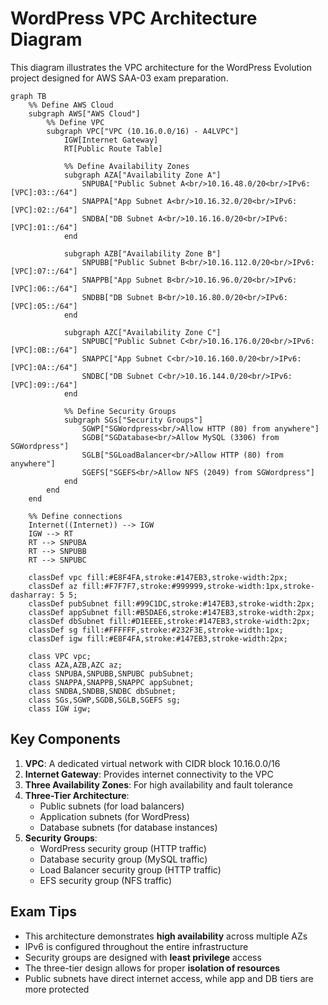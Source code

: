 # WordPress VPC Architecture Diagram

This diagram illustrates the VPC architecture for the WordPress Evolution project designed for AWS SAA-03 exam preparation.

```mermaid
graph TB
    %% Define AWS Cloud
    subgraph AWS["AWS Cloud"]
        %% Define VPC
        subgraph VPC["VPC (10.16.0.0/16) - A4LVPC"]
            IGW[Internet Gateway]
            RT[Public Route Table]
            
            %% Define Availability Zones
            subgraph AZA["Availability Zone A"]
                SNPUBA["Public Subnet A<br/>10.16.48.0/20<br/>IPv6: [VPC]:03::/64"]
                SNAPPA["App Subnet A<br/>10.16.32.0/20<br/>IPv6: [VPC]:02::/64"]
                SNDBA["DB Subnet A<br/>10.16.16.0/20<br/>IPv6: [VPC]:01::/64"]
            end
            
            subgraph AZB["Availability Zone B"]
                SNPUBB["Public Subnet B<br/>10.16.112.0/20<br/>IPv6: [VPC]:07::/64"]
                SNAPPB["App Subnet B<br/>10.16.96.0/20<br/>IPv6: [VPC]:06::/64"]
                SNDBB["DB Subnet B<br/>10.16.80.0/20<br/>IPv6: [VPC]:05::/64"]
            end
            
            subgraph AZC["Availability Zone C"]
                SNPUBC["Public Subnet C<br/>10.16.176.0/20<br/>IPv6: [VPC]:0B::/64"]
                SNAPPC["App Subnet C<br/>10.16.160.0/20<br/>IPv6: [VPC]:0A::/64"]
                SNDBC["DB Subnet C<br/>10.16.144.0/20<br/>IPv6: [VPC]:09::/64"]
            end
            
            %% Define Security Groups
            subgraph SGs["Security Groups"]
                SGWP["SGWordpress<br/>Allow HTTP (80) from anywhere"]
                SGDB["SGDatabase<br/>Allow MySQL (3306) from SGWordpress"]
                SGLB["SGLoadBalancer<br/>Allow HTTP (80) from anywhere"]
                SGEFS["SGEFS<br/>Allow NFS (2049) from SGWordpress"]
            end
        end
    end
    
    %% Define connections
    Internet((Internet)) --> IGW
    IGW --> RT
    RT --> SNPUBA
    RT --> SNPUBB
    RT --> SNPUBC
    
    classDef vpc fill:#E8F4FA,stroke:#147EB3,stroke-width:2px;
    classDef az fill:#F7F7F7,stroke:#999999,stroke-width:1px,stroke-dasharray: 5 5;
    classDef pubSubnet fill:#99C1DC,stroke:#147EB3,stroke-width:2px;
    classDef appSubnet fill:#B5DAE6,stroke:#147EB3,stroke-width:2px;
    classDef dbSubnet fill:#D1EEEE,stroke:#147EB3,stroke-width:2px;
    classDef sg fill:#FFFFFF,stroke:#232F3E,stroke-width:1px;
    classDef igw fill:#E8F4FA,stroke:#147EB3,stroke-width:2px;
    
    class VPC vpc;
    class AZA,AZB,AZC az;
    class SNPUBA,SNPUBB,SNPUBC pubSubnet;
    class SNAPPA,SNAPPB,SNAPPC appSubnet;
    class SNDBA,SNDBB,SNDBC dbSubnet;
    class SGs,SGWP,SGDB,SGLB,SGEFS sg;
    class IGW igw;
```

## Key Components

1. **VPC**: A dedicated virtual network with CIDR block 10.16.0.0/16
2. **Internet Gateway**: Provides internet connectivity to the VPC
3. **Three Availability Zones**: For high availability and fault tolerance
4. **Three-Tier Architecture**:
   - Public subnets (for load balancers)
   - Application subnets (for WordPress)
   - Database subnets (for database instances)
5. **Security Groups**:
   - WordPress security group (HTTP traffic)
   - Database security group (MySQL traffic)
   - Load Balancer security group (HTTP traffic)
   - EFS security group (NFS traffic)

## Exam Tips

- This architecture demonstrates **high availability** across multiple AZs
- IPv6 is configured throughout the entire infrastructure
- Security groups are designed with **least privilege** access
- The three-tier design allows for proper **isolation of resources**
- Public subnets have direct internet access, while app and DB tiers are more protected